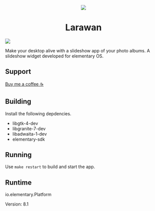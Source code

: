 <p align="center">
    <img src="https://raw.githubusercontent.com/xchan14/larawan/7b65daff83094b557e435a37278b0a8e07854755/data/128.svg" />
    <h1 align="center"> Larawan</h1>
</p>

<img src="https://github.com/xchan14/larawan/blob/main/data/screenshots/app_with_settings.png?raw=true" />

Make your desktop alive with a slideshow app of your photo albums. A slideshow widget developed for elementary OS.

## Support

<a href="https://www.patreon.com/checkout/devchannn?rid=22332672">Buy me a coffee ☕️ </a>

## Building

Install the following depdencies.

- libgtk-4-dev
- libgranite-7-dev
- libadwaita-1-dev
- elementary-sdk

## Running

Use `make restart` to build and start the app.

## Runtime

io.elementary.Platform

<p>Version: 8.1</p>

